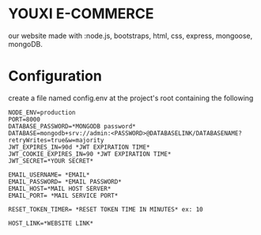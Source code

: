 # YOUXI E-COMMERCE

our website made with :node.js, bootstraps, html, css, express, mongoose, mongoDB.

# Configuration

create a file named config.env at the project's root containing the following
```
NODE_ENV=production
PORT=8000
DATABASE_PASSWORD=*MONGODB password*
DATABASE=mongodb+srv://admin:<PASSWORD>@DATABASELINK/DATABASENAME?retryWrites=true&w=majority
JWT_EXPIRES_IN=90d *JWT EXPIRATION TIME*
JWT_COOKIE_EXPIRES_IN=90 *JWT EXPIRATION TIME*
JWT_SECRET=*YOUR SECRET*

EMAIL_USERNAME= *EMAIL*
EMAIL_PASSWORD= *EMAIL PASSWORD*
EMAIL_HOST=*MAIL HOST SERVER*
EMAIL_PORT= *MAIL SERVICE PORT*

RESET_TOKEN_TIMER= *RESET TOKEN TIME IN MINUTES* ex: 10

HOST_LINK=*WEBSITE LINK*
```
